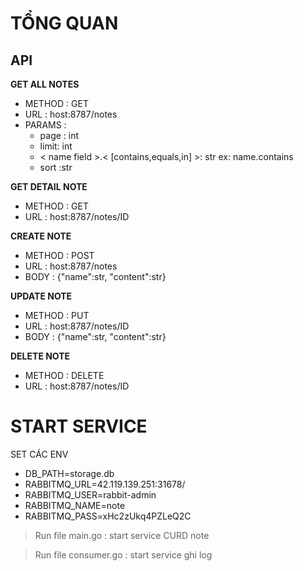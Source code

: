 # TỔNG QUAN

## API

**GET ALL NOTES**
* METHOD : GET
* URL : host:8787/notes
* PARAMS :
  * page : int
  * limit: int
  * < name field >.< [contains,equals,in] >: str  ex: name.contains
  * sort :str
  
**GET DETAIL NOTE**
* METHOD : GET
* URL : host:8787/notes/ID

**CREATE NOTE**
* METHOD : POST
* URL : host:8787/notes
* BODY : {"name":str, "content":str}

**UPDATE NOTE**
* METHOD : PUT
* URL : host:8787/notes/ID
* BODY : {"name":str, "content":str}

**DELETE NOTE**
* METHOD : DELETE
* URL : host:8787/notes/ID


# START SERVICE
SET CÁC ENV
- DB_PATH=storage.db
- RABBITMQ_URL=42.119.139.251:31678/
- RABBITMQ_USER=rabbit-admin
- RABBITMQ_NAME=note
- RABBITMQ_PASS=xHc2zUkq4PZLeQ2C

> Run file main.go : start service CURD note

> Run file consumer.go : start service ghi log
